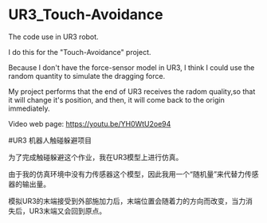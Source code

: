 # UR3_Touch-Avoidance

The code use in UR3 robot.

I do this for the "Touch-Avoidance" project.

Because I don't have the force-sensor model in UR3, I think I could use the random quantity to simulate the dragging force.

My project performs that the end of UR3 receives the radom quality,so that it will change it's position, 
and then, it will come back to the origin immediately.

Video web page: https://youtu.be/YH0WtU2oe94

#UR3 机器人触碰躲避项目

为了完成触碰躲避这个作业，我在UR3模型上进行仿真。

由于我的仿真环境中没有力传感器这个模型，因此我用一个“随机量”来代替力传感器的输出量。

模拟UR3的末端接受到外部施加力后，末端位置会随着力的方向而改变，当力消失后，UR3末端又会回到原点。

